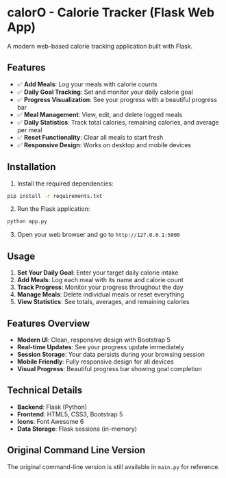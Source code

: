 # calorO - Calorie Tracker (Flask Web App)

A modern web-based calorie tracking application built with Flask.

## Features

- ✅ **Add Meals**: Log your meals with calorie counts
- ✅ **Daily Goal Tracking**: Set and monitor your daily calorie goal
- ✅ **Progress Visualization**: See your progress with a beautiful progress bar
- ✅ **Meal Management**: View, edit, and delete logged meals
- ✅ **Daily Statistics**: Track total calories, remaining calories, and average per meal
- ✅ **Reset Functionality**: Clear all meals to start fresh
- ✅ **Responsive Design**: Works on desktop and mobile devices

## Installation

1. Install the required dependencies:
```bash
pip install -r requirements.txt
```

2. Run the Flask application:
```bash
python app.py
```

3. Open your web browser and go to `http://127.0.0.1:5000`

## Usage

1. **Set Your Daily Goal**: Enter your target daily calorie intake
2. **Add Meals**: Log each meal with its name and calorie count
3. **Track Progress**: Monitor your progress throughout the day
4. **Manage Meals**: Delete individual meals or reset everything
5. **View Statistics**: See totals, averages, and remaining calories

## Features Overview

- **Modern UI**: Clean, responsive design with Bootstrap 5
- **Real-time Updates**: See your progress update immediately
- **Session Storage**: Your data persists during your browsing session
- **Mobile Friendly**: Fully responsive design for all devices
- **Visual Progress**: Beautiful progress bar showing goal completion

## Technical Details

- **Backend**: Flask (Python)
- **Frontend**: HTML5, CSS3, Bootstrap 5
- **Icons**: Font Awesome 6
- **Data Storage**: Flask sessions (in-memory)

## Original Command Line Version

The original command-line version is still available in `main.py` for reference.

